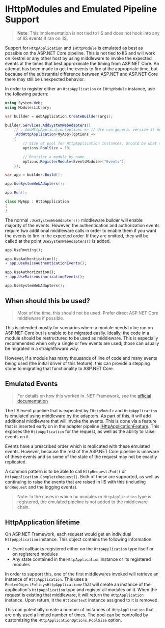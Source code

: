 # IHttpModules and Emulated Pipeline Support

> **Note**: This implementation is not tied to IIS and does not hook into any of IIS events if ran on IIS.

Support for `HttpApplication` and `IHttpModule` is emulated as best as possible on the ASP.NET Core pipeline. This is not tied to IIS and will work on Kestrel or any other host by using middleware to invoke the expected events at the times that best approximate the timing from ASP.NET Core. An attempt has been made to get the events to fire at the appropriate time, but because of the substantial difference between ASP.NET and ASP.NET Core there may still be unexpected behavior.

In order to register either an `HttpApplication` or `IHttpModule` instance, use the following pattern:

```csharp
using System.Web;
using ModulesLibrary;

var builder = WebApplication.CreateBuilder(args);

builder.Services.AddSystemWebAdapters()
    // . AddHttpApplication(options => // Use non-generic version if no custom HttpApplication
    .AddHttpApplication<MyApp>(options =>
    {
        // Size of pool for HttpApplication instances. Should be what the expected concurrent requests will be
        options.PoolSize = 10;

        // Register a module by name
        options.RegisterModule<EventsModule>("Events");
    });

var app = builder.Build();

app.UseSystemWebAdapters();

app.Run();

class MyApp : HttpApplication
{
}

```

The normal `.UseSystemWebAdapters()` middleware builder will enable majority of the events. However, the authentication and authorization events require two additional middleware calls in order to enable them if you want the events to fire in the expected order. If they are omitted, they will be called at the point `UseSystemWebAdapters()` is added.


```diff
app.UseRouting();

app.UseAuthentication();
+ app.UseRaiseAuthenticationEvents();

app.UseAuthorization();
+ app.UseRaiseAuthorizationEvents();

app.UseSystemWebAdapters();
```

## When should this be used?

> Most of the time, this should not be used. Prefer direct ASP.NET Core middleware if possible.

This is intended mostly for scenarios where a module needs to be run on ASP.NET Core but is unable to be migrated easily. Ideally, the code in a module should be restructured to be used as middleware. This is especially recommended when only a single or few events are used; those can usually be migrated in a straightfoward way.

However, if a module has many thousands of line of code and many events being used (the initial driver of this feature), this can provide a stepping stone to migrating that functionality to ASP.NET Core.

## Emulated Events

> For details on how this worked in .NET Framework, see the [official documentation](https://learn.microsoft.com/en-us/dotnet/api/system.web.httpapplication)

The IIS event pipeline that is expected by `IHttpModule` and `HttpApplication` is emulated using middleware by the adapters. As part of this, it will add additional middleware that will invoke the events. This is done via a feature that is inserted early on in the adapter pipeline [IHttpApplicationFeature](../src/Microsoft.AspNetCore.SystemWebAdapters/Adapters/IHttpApplicationFeature.cs). This exposes the `HttpApplication` for the request, as well as the ability to raise events on it.

Events have a prescribed order which is replicated with these emulated events. However, because the rest of the ASP.NET Core pipeline is unaware of these events and so some of the state of the request may not be exactly replicated.

A common pattern is to be able to call `HttpRequest.End()` or `HttpApplication.CompleteRequest()`. Both of these are supported, as well as continuing to raise the events that are raised in IIS with this (including `EndRequest` and the logging events).

> Note: In the cases in which no modules or `HttpApplication` type is registered, the emulated pipeline is not added to the middleware chain.

## HttpApplication lifetime

On ASP.NET Framework, each request would get an individual `HttpApplication` instance. This object contains the following information:

- Event callbacks registered either on the `HttpApplication` type itself or on registered modules
- Any state contained in the `HttpApplication` instance or its registered modules

In order to support this, one of the first middlewares invoked will retrieve an instance of `HttpApplication`. This uses a `PooledObjectPolicy<HttpApplication>` that will create an instance of the application's `HttpApplication` type and register all modules on it. When the request is existing that middleware, it will return the `HttpApplication` instance. Upon return, it the `HttpContext` instance assigned to it is removed.

This can potentially create a number of instances of `HttpApplication` that are only used a limited number of times. The pool can be controlled by customizing the `HttpApplicationOptions.PoolSize` option.